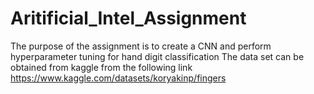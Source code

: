 # Aritificial_Intel_Assignment
The purpose of the assignment is to create a CNN and perform hyperparameter tuning for hand digit classification
The data set can be obtained from kaggle from the following link https://www.kaggle.com/datasets/koryakinp/fingers
